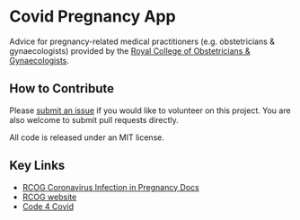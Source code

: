 # Covid Pregnancy App

Advice for pregnancy-related medical practitioners (e.g. obstetricians & gynaecologists) provided by the [Royal College
of Obstetricians & Gynaecologists](https://www.rcog.org.uk/).

## How to Contribute

Please [submit an issue](https://github.com/rcog-innovation/covid-app/issues) if you would like to volunteer on this
project. You are also welcome to submit pull requests directly.

All code is released under an MIT license.

## Key Links

- [RCOG Coronavirus Infection in Pregnancy
  Docs](https://www.rcog.org.uk/globalassets/documents/guidelines/2020-05-13-coronavirus-covid-19-infection-in-pregnancy.pdf)
- [RCOG website](https://www.rcog.org.uk/)
- [Code 4 Covid](https://www.code4covid.org/)
